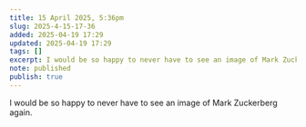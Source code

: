 ```yaml
---
title: 15 April 2025, 5:36pm
slug: 2025-4-15-17-36
added: 2025-04-19 17:29
updated: 2025-04-19 17:29
tags: []
excerpt: I would be so happy to never have to see an image of Mark Zuckerberg again.
note: published
publish: true
---
```

I would be so happy to never have to see an image of Mark Zuckerberg again. 